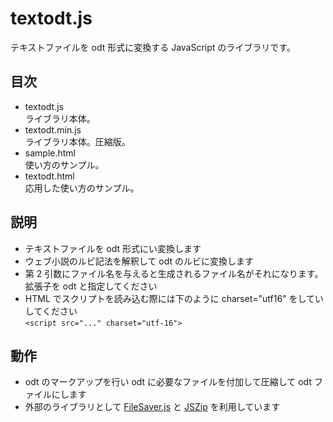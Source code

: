 # textodt.js
テキストファイルを odt 形式に変換する JavaScript のライブラリです。

## 目次
* textodt.js  
  ライブラリ本体。
* textodt.min.js  
  ライブラリ本体。圧縮版。
* sample.html  
  使い方のサンプル。
* textodt.html  
  応用した使い方のサンプル。

## 説明
* テキストファイルを odt 形式にい変換します
* ウェブ小説のルビ記法を解釈して odt のルビに変換します
* 第 2 引数にファイル名を与えると生成されるファイル名がそれになります。拡張子を odt と指定してください
* HTML でスクリプトを読み込む際には下のように charset="utf16" をしていしてください  
  `<script src="..." charset="utf-16">`

## 動作
* odt のマークアップを行い odt に必要なファイルを付加して圧縮して odt ファイルにします
* 外部のライブラリとして [FileSaver.js](https://github.com/eligrey/FileSaver.js) と [JSZip](https://stuk.github.io/jszip/) を利用しています
